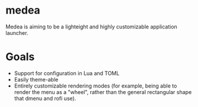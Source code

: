 # medea
Medea is aiming to be a lighteight and highly customizable application launcher.

# Goals
- Support for configuration in Lua and TOML
- Easily theme-able
- Entirely customizable rendering modes (for example, being able to render the menu as a "wheel", rather than the general rectangular shape that dmenu and rofi use).

